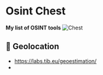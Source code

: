 # Osint Chest
**My list of OSINT tools**
![Chest](https://static.wikia.nocookie.net/minecraft_gamepedia/images/e/e1/Large_Chest.gif)
## 📍 Geolocation
- https://labs.tib.eu/geoestimation/
- 
